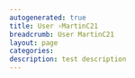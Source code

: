 ```yaml
---
autogenerated: true
title: User ›MartinC21
breadcrumb: User MartinC21
layout: page
categories: 
description: test description
---
```


